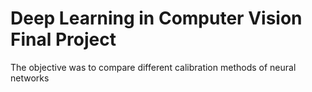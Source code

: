 # Deep Learning in Computer Vision Final Project

The objective was to compare different calibration methods of neural networks
